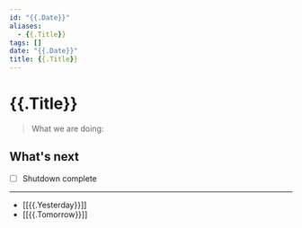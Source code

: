```yaml
---
id: "{{.Date}}"
aliases: 
  - {{.Title}}
tags: [] 
date: "{{.Date}}"
title: {{.Title}}
---
```


# {{.Title}}

> What we are doing:

## What's next

- [ ] Shutdown complete

---

- [[{{.Yesterday}}]]
- [[{{.Tomorrow}}]]
